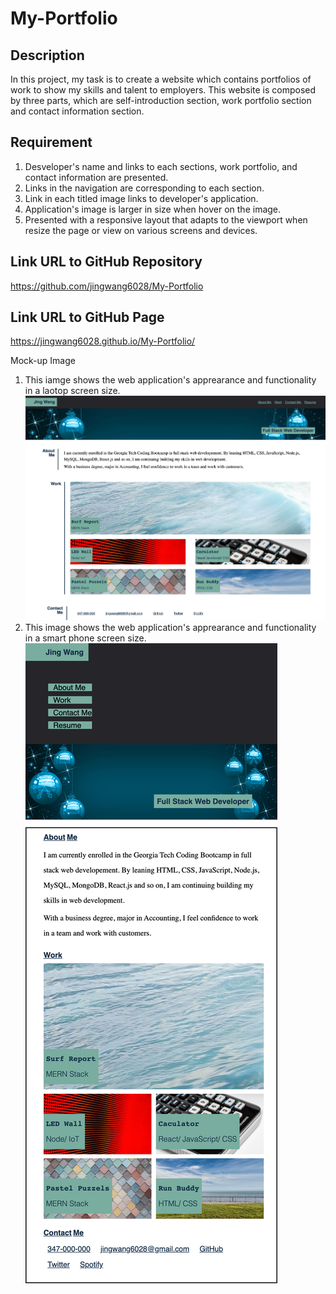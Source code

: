 # My-Portfolio

## Description

In this project, my task is to create a website which contains portfolios of work to show my skills and talent to employers. This website is composed by three parts, which are self-introduction section, work portfolio section and contact information section.

## Requirement

1. Desveloper's name and links to each sections, work portfolio, and contact information are presented.
2. Links in the navigation are corresponding to each section.
3. Link in each titled image links to developer's application.
4. Application's image is larger in size when hover on the image.
5. Presented with a responsive layout that adapts to the viewport when resize the page or view on various screens and devices.

## Link URL to GitHub Repository

https://github.com/jingwang6028/My-Portfolio

## Link URL to GitHub Page

https://jingwang6028.github.io/My-Portfolio/

Mock-up Image

1. This iamge shows the web application's apprearance and functionality in a laotop screen size.
   ![portfolio page in laptop size](./assets/images/regular-size-page.png)
2. This image shows the web application's apprearance and functionality in a smart phone screen size.
   ![portfolio page in phone size](./assets/images/phone-size-page.png)
